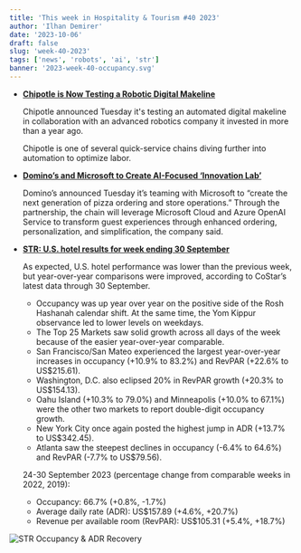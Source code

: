 ```yaml
---
title: 'This week in Hospitality & Tourism #40 2023'
author: 'Ilhan Demirer'
date: '2023-10-06'
draft: false
slug: 'week-40-2023'
tags: ['news', 'robots', 'ai', 'str']
banner: '2023-week-40-occupancy.svg'
---
```


- **[Chipotle is Now Testing a Robotic Digital Makeline](https://www.qsrmagazine.com/fast-casual/chipotle-now-testing-robotic-digital-makeline)**

  Chipotle announced Tuesday it's testing an automated digital makeline in collaboration with an advanced robotics company it invested in more than a year ago.

  Chipotle is one of several quick-service chains diving further into automation to optimize labor.

- **[Domino’s and Microsoft to Create AI-Focused ‘Innovation Lab’](https://www.qsrmagazine.com/technology/dominos-and-microsoft-create-ai-focused-innovation-lab)**

  Domino’s announced Tuesday it’s teaming with Microsoft to “create the next generation of pizza ordering and store operations.” Through the partnership, the chain will leverage Microsoft Cloud and Azure OpenAI Service to transform guest experiences through enhanced ordering, personalization, and simplification, the company said.

- **[STR: U.S. hotel results for week ending 30 September](https://str.com/press-release/us-hotel-results-week-ending-30-september)**

  As expected, U.S. hotel performance was lower than the previous week, but year-over-year comparisons were improved, according to CoStar’s latest data through 30 September.

  - Occupancy was up year over year on the positive side of the Rosh Hashanah calendar shift. At the same time, the Yom Kippur observance led to lower levels on weekdays.
  - The Top 25 Markets saw solid growth across all days of the week because of the easier year-over-year comparable.
  - San Francisco/San Mateo experienced the largest year-over-year increases in occupancy (+10.9% to 83.2%) and RevPAR (+22.6% to US$215.61).
  - Washington, D.C. also eclipsed 20% in RevPAR growth (+20.3% to US$154.13).
  - Oahu Island (+10.3% to 79.0%) and Minneapolis (+10.0% to 67.1%) were the other two markets to report double-digit occupancy growth.
  - New York City once again posted the highest jump in ADR (+13.7% to US$342.45).
  - Atlanta saw the steepest declines in occupancy (-6.4% to 64.6%) and RevPAR (-7.7% to US$79.56).

  24-30 September 2023 (percentage change from comparable weeks in 2022, 2019):

  - Occupancy: 66.7% (+0.8%, -1.7%)
  - Average daily rate (ADR): US$157.89 (+4.6%, +20.7%)
  - Revenue per available room (RevPAR): US$105.31 (+5.4%, +18.7%)

![STR Occupancy & ADR Recovery](/images/blogimages/2023-week-40-occupancy.svg)
